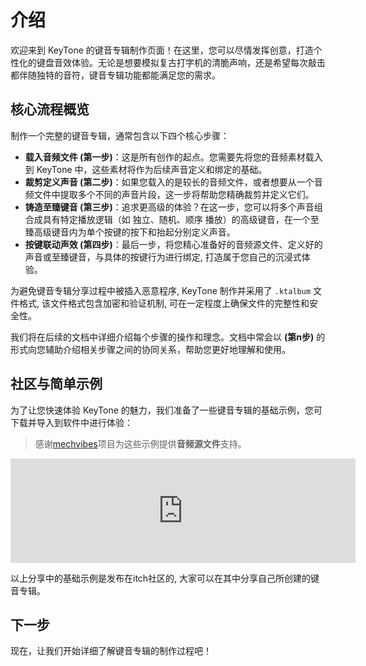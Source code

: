 # 介绍

欢迎来到 KeyTone 的键音专辑制作页面！在这里，您可以尽情发挥创意，打造个性化的键盘音效体验。无论是想要模拟复古打字机的清脆声响，还是希望每次敲击都伴随独特的音符，键音专辑功能都能满足您的需求。

## **核心流程概览**

制作一个完整的键音专辑，通常包含以下四个核心步骤：

* **载入音频文件 (第一步)**：这是所有创作的起点。您需要先将您的音频素材载入到 KeyTone 中，这些素材将作为后续声音定义和绑定的基础。
* **裁剪定义声音 (第二步)**：如果您载入的是较长的音频文件，或者想要从一个音频文件中提取多个不同的声音片段，这一步将帮助您精确裁剪并定义它们。
* **铸造至臻键音 (第三步)**：追求更高级的体验？在这一步，您可以将多个声音组合成具有特定播放逻辑（如 独立、随机、顺序 播放）的高级键音，在一个至臻高级键音内为单个按键的按下和抬起分别定义声音。
* **按键联动声效 (第四步)**：最后一步，将您精心准备好的音频源文件、定义好的声音或至臻键音，与具体的按键行为进行绑定, 打造属于您自己的沉浸式体验。

为避免键音专辑分享过程中被插入恶意程序, KeyTone 制作并采用了 `.ktalbum` 文件格式, 该文件格式包含加密和验证机制, 可在一定程度上确保文件的完整性和安全性。

我们将在后续的文档中详细介绍每个步骤的操作和理念。文档中常会以 **(第n步)** 的形式向您辅助介绍相关步骤之间的协同关系，帮助您更好地理解和使用。

## **社区与简单示例**

为了让您快速体验 KeyTone 的魅力，我们准备了一些键音专辑的基础示例，您可下载并导入到软件中进行体验：
> 感谢[mechvibes](https://github.com/hainguyents13/mechvibes)项目为这些示例提供**音频源文件**支持。

<iframe frameborder="0" src="https://itch.io/embed/3523882" width="552" height="167"><a href="https://lusrackhall.itch.io/keytone-custom-album-example">Keytone-Custom-Album-Example by LuSrackhall</a></iframe>

以上分享中的基础示例是发布在itch社区的, 大家可以在其中分享自己所创建的键音专辑。

## **下一步**

现在，让我们开始详细了解键音专辑的制作过程吧！
